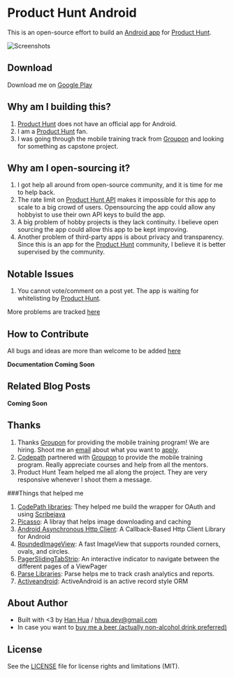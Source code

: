 # Product Hunt Android
This is an open-source effort to build an [Android app](https://play.google.com/store/apps/details?id=com.hhua.android.producthunt) for [Product Hunt](https://www.producthunt.com/).

![Screenshots](https://github.com/hhua/product-hunt-android/blob/master/public/img/screenshots_mixed.png?raw=true)

## Download

Download me on [Google Play](https://play.google.com/store/apps/details?id=com.hhua.android.producthunt)

## Why am I building this?

1. [Product Hunt](https://www.producthunt.com/) does not have an official app for Android.
2. I am a [Product Hunt](https://www.producthunt.com/) fan.
3. I was going through the mobile training track from [Groupon](https://www.groupon.com/) and looking for something as capstone project.

## Why am I open-sourcing it?

1. I got help all around from open-source community, and it is time for me to help back.
2. The rate limit on [Product Hunt API](https://api.producthunt.com/v1/docs) makes it impossible for this app to scale to a big crowd of users. Opensourcing the app could allow any hobbyist to use their own API keys to build the app.
3. A big problem of hobby projects is they lack continuity. I believe open sourcing the app could allow this app to be kept improving.
4. Another problem of third-party apps is about privacy and transparency. Since this is an app for the [Product Hunt](https://www.producthunt.com/) community, I believe it is better supervised by the community.

## Notable Issues

1. You cannot vote/comment on a post yet. The app is waiting for whitelisting by [Product Hunt](https://www.producthunt.com/). 

More problems are tracked [here](https://github.com/hhua/product-hunt-android/issues)

## How to Contribute

All bugs and ideas are more than welcome to be added [here](https://github.com/hhua/product-hunt-android/issues)

**Documentation Coming Soon**

## Related Blog Posts

**Coming Soon**


## Thanks
1. Thanks [Groupon](https://www.groupon.com/) for providing the mobile training program! We are hiring. Shoot me an [email](mailto:ahua@groupon.com) about what you want to [apply](https://jobs.groupon.com/).
2. [Codepath](https://codepath.com/) partnered with [Groupon](https://www.groupon.com/) to provide the mobile training program. Really appreciate courses and help from all the mentors.
3. Product Hunt Team helped me all along the project. They are very responsive whenever I shoot them a message.

###Things that helped me

1. [CodePath libraries](https://github.com/hhua/product-hunt-android/tree/master/app/libs): They helped me build the wrapper for OAuth and using [Scribejava](https://github.com/scribejava/scribejava)
2. [Picasso](http://square.github.io/picasso/): A libray that helps image downloading and caching
3. [Android Asynchronous Http Client](http://loopj.com/android-async-http/): A Callback-Based Http Client Library for Android
4. [RoundedImageView](https://github.com/vinc3m1/RoundedImageView): A fast ImageView that supports rounded corners, ovals, and circles.
5. [PagerSlidingTabStrip](https://github.com/astuetz/PagerSlidingTabStrip): An interactive indicator to navigate between the different pages of a ViewPager
6. [Parse Libraries](https://www.parse.com/docs): Parse helps me to track crash analytics and reports.
7. [Activeandroid](http://www.activeandroid.com/): ActiveAndroid is an active record style ORM

## About Author
* Built with <3 by [Han Hua](https://twitter.com/hhua_) / [hhua.dev@gmail.com](mailto:hhua.dev@gmail.com)
* In case you want to [buy me a beer (actually non-alcohol drink preferred)](https://www.paypal.me/hhua/5)

## License
See the [LICENSE](LICENSE.md) file for license rights and limitations (MIT).

